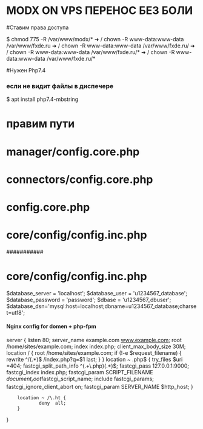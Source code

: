 # MODX ON VPS ПЕРЕНОС БЕЗ БОЛИ

#Ставим права доступа

$ chmod 775 -R /var/www/modx/*
➜  / chown -R www-data:www-data /var/www/fxde.ru
➜  / chown -R www-data:www-data /var/www/fxde.ru/
➜  / chown -R www-data:www-data /var/www/fxde.ru/*
➜  / chown -R www-data:www-data /var/www/fxde.ru/*


#Нужен Php7.4

### если не видит файлы в диспечере
$ apt install php7.4-mbstring  

# правим пути 
# manager/config.core.php
# connectors/config.core.php
# config.core.php
# core/config/config.inc.php

###########

# core/config/config.inc.php

$database_server = 'localhost';
$database_user = 'u1234567_database';
$database_password = 'password';
$dbase = 'u1234567_dbuser';
$database_dsn='mysql:host=localhost;dbname=u1234567_database;charset=utf8';


#### Nginx config for domen + php-fpm #########


server {
        listen 80;
        server_name example.com www.example.com;
        root /home/sites/example.com;
        index index.php;
        client_max_body_size 30M;
        location / {
                root /home/sites/example.com;
                if (!-e $request_filename) {
                        rewrite ^/(.*)$ /index.php?q=$1 last;
                }
        }
        location ~ \.php$ {
                try_files $uri =404;
                fastcgi_split_path_info ^(.+\.php)(.*)$;
                fastcgi_pass   127.0.0.1:9000;
                fastcgi_index  index.php;
                fastcgi_param  SCRIPT_FILENAME  $document_root$fastcgi_script_name;
                include fastcgi_params;
                fastcgi_ignore_client_abort on;
                fastcgi_param  SERVER_NAME $http_host;
        }

        location ~ /\.ht {
                deny  all;
        }
}
